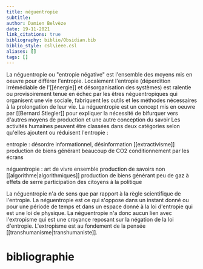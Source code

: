 ```yaml
---
title: néguentropie
subtitle:
author: Damien Belvèze
date: 19-11-2021
link_citations: true
bibliography: biblio/Obsidian.bib
biblio_style: csl\ieee.csl
aliases: []
tags: []
---
```



La néguentropie ou "entropie négative" est l'ensemble des moyens mis en oeuvre pour différer l'entropie.
Localement l'entropie (déperdition irrémédiable de l'[[énergie]] et désorganisation des systèmes) est ralentie ou provisoirement tenue en échec par les êtres néguentropiques qui organisent une vie sociale, fabriquent les outils et les méthodes nécessaires à la prolongation de leur vie. La néguentropie est un concept mis en oeuvre par [[Bernard Stiegler]] pour expliquer la nécessité de bifurquer vers d'autres moyens de production et une autre conception du savoir
Les activités humaines peuvent être classées dans deux catégories selon qu'elles ajoutent ou réduisent l'entropie : 

entropie : 
désordre informationnel, désinformation
[[extractivisme]]
production de biens générant beaucoup de CO2
conditionnement par les écrans

néguentropie :
art de vivre ensemble
production de savoirs non [[algorithme|algorithmiques]]
production de biens générant peu de gaz à effets de serre
participation des citoyens à la politique

La néguentropie n'a de sens que par rapport à la règle scientifique de l'entropie. La néguentropie est ce qui s'oppose dans un instant donné ou pour une période de temps et dans un espace donné à la loi d'entropie qui est une loi de physique. 
La néguentropie n'a donc aucun lien avec l'extropisme qui est une croyance reposant sur la négation de la loi d'entropie. L'extropisme est au fondement de la pensée [[transhumanisme|transhumaniste]]. 




# bibliographie

